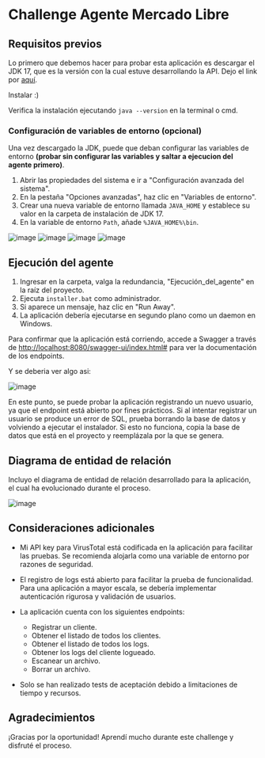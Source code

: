 # Challenge Agente Mercado Libre

## Requisitos previos

Lo primero que debemos hacer para probar esta aplicación es descargar el JDK 17, que es la versión con la cual estuve desarrollando la API. Dejo el link por [aquí](https://www.oracle.com/java/technologies/downloads/#jdk17-windows).

Instalar :)

Verifica la instalación ejecutando `java --version` en la terminal o cmd.

### Configuración de variables de entorno (opcional)

Una vez descargado la JDK, puede que deban configurar las variables de entorno **(probar sin configurar las variables y saltar a ejecucion del agente primero)**.

1. Abrir las propiedades del sistema e ir a "Configuración avanzada del sistema".
2. En la pestaña "Opciones avanzadas", haz clic en "Variables de entorno".
3. Crear una nueva variable de entorno llamada `JAVA_HOME` y establece su valor en la carpeta de instalación de JDK 17.
4. En la variable de entorno `Path`, añade `%JAVA_HOME%\bin`.

![image](https://github.com/GuillermoC1982/agente/assets/73852715/c0c34719-1323-4b63-bae1-60f9533f7ad4)
![image](https://github.com/GuillermoC1982/agente/assets/73852715/626c9886-dfb8-4dc9-8794-1bbdf581f2fa)
![image](https://github.com/GuillermoC1982/agente/assets/73852715/73eedf75-d548-439a-acdf-14f26368ca7d)
![image](https://github.com/GuillermoC1982/agente/assets/73852715/5964490d-b1ac-42d7-9cf9-fa7893aac5ee)

## Ejecución del agente

1. Ingresar en la carpeta, valga la redundancia, "Ejecución_del_agente" en la raíz del proyecto.
2. Ejecuta `installer.bat` como administrador.
3. Si aparece un mensaje, haz clic en "Run Away".
4. La aplicación debería ejecutarse en segundo plano como un daemon en Windows.

Para confirmar que la aplicación está corriendo, accede a Swagger a través de [http://localhost:8080/swagger-ui/index.html#](http://localhost:8080/swagger-ui/index.html#/) para ver la documentación de los endpoints.

Y se deberia ver algo asi:

![image](https://github.com/GuillermoC1982/agente/assets/73852715/4e9fa4a1-cb9a-4bc1-842a-f9402531d599)

En este punto, se puede probar la aplicación registrando un nuevo usuario, ya que el endpoint está abierto por fines prácticos. 
Si al intentar registrar un usuario se produce un error de SQL, prueba borrando la base de datos y volviendo a ejecutar el instalador. 
Si esto no funciona, copia la base de datos que está en el proyecto y reemplázala por la que se genera.

## Diagrama de entidad de relación

Incluyo el diagrama de entidad de relación desarrollado para la aplicación, el cual ha evolucionado durante el proceso.

![image](https://github.com/GuillermoC1982/agente/assets/73852715/74779afc-9236-42f3-8285-8142c4bd163c)


## Consideraciones adicionales

- Mi API key para VirusTotal está codificada en la aplicación para facilitar las pruebas. Se recomienda alojarla como una variable de entorno por razones de seguridad.
- El registro de logs está abierto para facilitar la prueba de funcionalidad. Para una aplicación a mayor escala, se debería implementar autenticación rigurosa y validación de usuarios.
- La aplicación cuenta con los siguientes endpoints:

  - Registrar un cliente.
  - Obtener el listado de todos los clientes.
  - Obtener el listado de todos los logs.
  - Obtener los logs del cliente logueado.
  - Escanear un archivo.
  - Borrar un archivo.

- Solo se han realizado tests de aceptación debido a limitaciones de tiempo y recursos.

## Agradecimientos

¡Gracias por la oportunidad! Aprendí mucho durante este challenge y disfruté el proceso.
